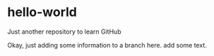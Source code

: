 # hello-world
Just another repository to learn GitHub

Okay, just adding some information to a branch here. add some text.
